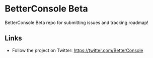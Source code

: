 # BetterConsole Beta
BetterConsole Beta repo for submitting issues and tracking roadmap!

## Links
- Follow the project on Twitter: https://twitter.com/BetterConsole
